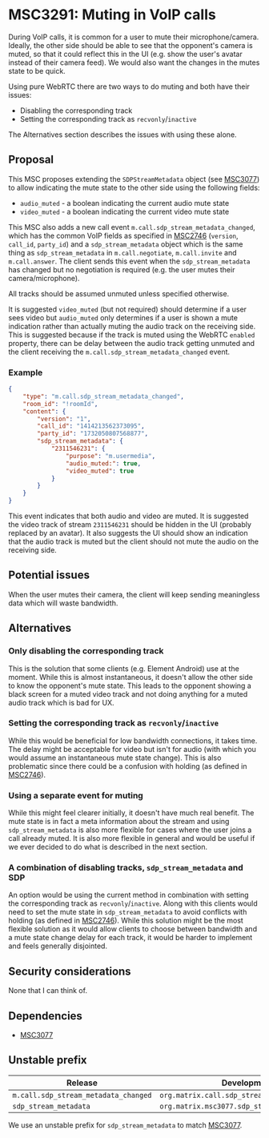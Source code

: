 # MSC3291: Muting in VoIP calls

During VoIP calls, it is common for a user to mute their microphone/camera.
Ideally, the other side should be able to see that the opponent's camera is
muted, so that it could reflect this in the UI (e.g. show the user's avatar
instead of their camera feed). We would also want the changes in the mutes state
to be quick.

Using pure WebRTC there are two ways to do muting and both have their issues:

+ Disabling the corresponding track
+ Setting the corresponding track as `recvonly`/`inactive`

The Alternatives section describes the issues with using these alone.

## Proposal

This MSC proposes extending the `SDPStreamMetadata` object (see
[MSC3077](https://github.com/matrix-org/matrix-doc/pull/3077)) to allow
indicating the mute state to the other side using the following fields:

+ `audio_muted` - a boolean indicating the current audio mute state
+ `video_muted` - a boolean indicating the current video mute state

This MSC also adds a new call event `m.call.sdp_stream_metadata_changed`, which
has the common VoIP fields as specified in
[MSC2746](https://github.com/matrix-org/matrix-doc/pull/2746) (`version`,
`call_id`, `party_id`) and a `sdp_stream_metadata` object which is the same
thing as `sdp_stream_metadata` in `m.call.negotiate`, `m.call.invite` and
`m.call.answer`. The client sends this event when the `sdp_stream_metadata` has
changed but no negotiation is required (e.g. the user mutes their
camera/microphone).

All tracks should be assumed unmuted unless specified otherwise.

It is suggested `video_muted` (but not required) should determine if a user sees
video but `audio_muted` only determines if a user is shown a mute indication
rather than actually muting the audio track on the receiving side. This is
suggested because if the track is muted using the WebRTC `enabled` property,
there can be delay between the audio track getting unmuted and the client
receiving the `m.call.sdp_stream_metadata_changed` event.

### Example

```JSON
{
    "type": "m.call.sdp_stream_metadata_changed",
    "room_id": "!roomId",
    "content": {
        "version": "1",
        "call_id": "1414213562373095",
        "party_id": "1732050807568877",
        "sdp_stream_metadata": {
            "2311546231": {
                "purpose": "m.usermedia",
                "audio_muted:": true,
                "video_muted": true
            }
        }
    }
}
```

This event indicates that both audio and video are muted. It is suggested the
video track of stream `2311546231` should be hidden in the UI (probably replaced
by an avatar). It also suggests the UI should show an indication that the audio
track is muted but the client should not mute the audio on the receiving side.

## Potential issues

When the user mutes their camera, the client will keep sending meaningless data
which will waste bandwidth.

## Alternatives

### Only disabling the corresponding track

This is the solution that some clients (e.g. Element Android) use at the moment.
While this is almost instantaneous, it doesn't allow the other side to know the
opponent's mute state. This leads to the opponent showing a black screen for a
muted video track and not doing anything for a muted audio track which is bad
for UX.

### Setting the corresponding track as `recvonly`/`inactive`

While this would be beneficial for low bandwidth connections, it takes time. The
delay might be acceptable for video but isn't for audio (with which you would
assume an instantaneous mute state change). This is also problematic since there
could be a confusion with holding (as defined in
[MSC2746](https://github.com/matrix-org/matrix-doc/pull/2746)).

### Using a separate event for muting

While this might feel clearer initially, it doesn't have much real benefit. The
mute state is in fact a meta information about the stream and using
`sdp_stream_metadata` is also more flexible for cases where the user joins a
call already muted. It is also more flexible in general and would be useful if
we ever decided to do what is described in the next section.

### A combination of disabling tracks, `sdp_stream_metadata` and SDP

An option would be using the current method in combination with setting the
corresponding track as `recvonly`/`inactive`. Along with this clients would need
to set the mute state in `sdp_stream_metadata` to avoid conflicts with holding
(as defined in [MSC2746](https://github.com/matrix-org/matrix-doc/pull/2746)).
While this solution might be the most flexible solution as it would allow
clients to choose between bandwidth and a mute state change delay for each
track, it would be harder to implement and feels generally disjointed.

## Security considerations

None that I can think of.

## Dependencies

+ [MSC3077](https://github.com/matrix-org/matrix-doc/pull/3077)

## Unstable prefix

|Release                             |Development                                  |
|------------------------------------|---------------------------------------------|
|`m.call.sdp_stream_metadata_changed`|`org.matrix.call.sdp_stream_metadata_changed`|
|`sdp_stream_metadata`               |`org.matrix.msc3077.sdp_stream_metadata`     |

We use an unstable prefix for `sdp_stream_metadata` to match
[MSC3077](https://github.com/matrix-org/matrix-doc/pull/3077).
